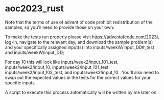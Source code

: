 # aoc2023_rust
Note that the terms of use of advent of code prohibit redistribution of the samples, so you'll need to provide those on your own:

To make the tests run properly please visit https://adventofcode.com/2023/, log-in, navigate to the relevant day, and download the sample problem(s) and your specifically assigned input(s) into inputs/weekW/input_DD#_test and inputs/weekW/input_DD;

For day 10 this will look like inputs/week2/input_101_test, inputs/week2/input_10, inputs/week2/input_101_test, inputs/week2/input_102_test, and inputs/week2/input_10 . You'll also need to swap out the expected values in the tests for the correct values for your specific inputs.

A script to execute this process automatically will be written by me later on.